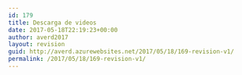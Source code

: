 ```yaml
---
id: 179
title: Descarga de videos
date: 2017-05-18T22:19:23+00:00
author: averd2017
layout: revision
guid: http://averd.azurewebsites.net/2017/05/18/169-revision-v1/
permalink: /2017/05/18/169-revision-v1/
---
```

<div class='qmn_quiz_container mlw_qmn_quiz'>
</div>